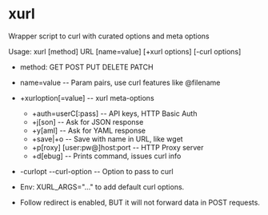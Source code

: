 # xurl

Wrapper script to curl with curated options and meta options

Usage: xurl [method] URL [name=value] [+xurl options] [-curl options]

* method: GET POST PUT DELETE PATCH
* name=value           -- Param pairs, use curl features like @filename
* +xurloption[=value]  -- xurl meta-options
  * +auth=userC[:pass] -- API keys, HTTP Basic Auth
  * +j[son]            -- Ask for JSON response
  * +y[aml]            -- Ask for YAML response
  * +save|+o           -- Save with name in URL, like wget
  * +p[roxy] [user:pw@]host:port -- HTTP Proxy server
  * +d[ebug]           -- Prints command, issues curl info
* -curlopt --curl-option -- Option to pass to curl

* Env: XURL_ARGS="..." to add default curl options.
* Follow redirect is enabled, BUT it will not forward data in POST requests.
